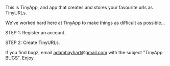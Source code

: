 This is TinyApp, and app that creates and stores your favourite urls as TinyURLs.

We've worked hard here at TinyApp to make things as difficult as possible...

STEP 1:
Register an account.

STEP 2:
Create TinyURLs.

If you find bugz, email adamhayhart@gmail.com with the subject "TinyApp BUGS".
Enjoy.
